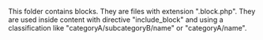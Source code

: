 This folder contains blocks. They are files with extension ".block.php". They are
used inside content with directive "include_block" and using a classification
like "categoryA/subcategoryB/name" or "categoryA/name".